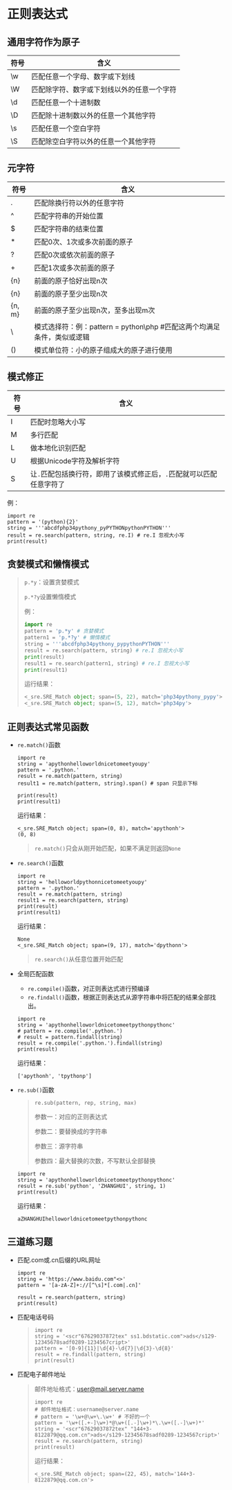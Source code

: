 # 正则表达式

## 通用字符作为原子

| 符号 | 含义                                       |
| ---- | ------------------------------------------ |
| \w   | 匹配任意一个字母、数字或下划线             |
| \W   | 匹配除字符、数字或下划线以外的任意一个字符 |
| \d   | 匹配任意一个十进制数                       |
| \D   | 匹配除十进制数以外的任意一个其他字符       |
| \s   | 匹配任意一个空白字符                       |
| \S   | 匹配除空白字符以外的任意一个其他字符       |

## 元字符

| 符号   | 含义                                                         |
| ------ | ------------------------------------------------------------ |
| .      | 匹配除换行符以外的任意字符                                   |
| ^      | 匹配字符串的开始位置                                         |
| $      | 匹配字符串的结束位置                                         |
| *      | 匹配0次、1次或多次前面的原子                                 |
| ?      | 匹配0次或依次前面的原子                                      |
| +      | 匹配1次或多次前面的原子                                      |
| {n}    | 前面的原子恰好出现n次                                        |
| {n}    | 前面的原子至少出现n次                                        |
| {n, m} | 前面的原子至少出现n次，至多出现m次                           |
| \     | 模式选择符：例：pattern = python\php #匹配这两个均满足条件，类似或逻辑 |
| ()     | 模式单位符：小的原子组成大的原子进行使用                     |

## 模式修正

| 符号 | 含义                                                         |
| ---- | ------------------------------------------------------------ |
| I    | 匹配时忽略大小写                                             |
| M    | 多行匹配                                                     |
| L    | 做本地化识别匹配                                             |
| U    | 根据Unicode字符及解析字符                                    |
| S    | 让`.`匹配包括换行符，即用了该模式修正后，`.`匹配就可以匹配任意字符了 |

例：

```
import re
pattern = '(python){2}'
string = '''abcdfphp34pythony_pyPYTHONpythonPYTHON'''
result = re.search(pattern, string, re.I) # re.I 忽视大小写
print(result)
```

## 贪婪模式和懒惰模式

> `p.*y`：设置贪婪模式
>
> `p.*?y`设置懒惰模式
>
> 例：
>
> ```python
> import re
> pattern = 'p.*y' # 贪婪模式
> pattern1 = 'p.*?y' # 懒惰模式
> string = '''abcdfphp34pythony_pypythonPYTHON'''
> result = re.search(pattern, string) # re.I 忽视大小写
> print(result)
> result1 = re.search(pattern1, string) # re.I 忽视大小写
> print(result1)
> ```
>
> 运行结果：
>
> ```python
> <_sre.SRE_Match object; span=(5, 22), match='php34pythony_pypy'>
> <_sre.SRE_Match object; span=(5, 12), match='php34py'>
> ```

## 正则表达式常见函数

* `re.match()`函数

  ```
  import re
  string = 'apythonhelloworldnicetomeetyoupy'
  pattern = '.python.'
  result = re.match(pattern, string)
  result1 = re.match(pattern, string).span() # span 只显示下标
  
  print(result)
  print(result1)
  ```
  运行结果：

  ```
  <_sre.SRE_Match object; span=(0, 8), match='apythonh'>
  (0, 8)
  ```

  > `re.match()`只会从刚开始匹配，如果不满足则返回`None`

* `re.search()`函数

  ```
  import re
  string = 'helloworldpythonnicetomeetyoupy'
  pattern = '.python.'
  result = re.match(pattern, string)
  result1 = re.search(pattern, string)
  print(result)
  print(result1)
  ```
  运行结果：

  ```
  None
  <_sre.SRE_Match object; span=(9, 17), match='dpythonn'>
  ```

  > `re.search()`从任意位置开始匹配

* 全局匹配函数

  * `re.compile()`函数，对正则表达式进行预编译
  * `re.findall()`函数，根据正则表达式从源字符串中将匹配的结果全部找出。

  ```
  import re
  string = 'apythonhelloworldnicetomeetpythonpythonc'
  # pattern = re.compile('.python.')
  # result = pattern.findall(string)
  result = re.compile('.python.').findall(string)
  print(result)
  ```

  运行结果：

  ```
  ['apythonh', 'tpythonp']
  ```

* `re.sub()`函数

  > `re.sub(pattern, rep, string, max)`
  >
  > 参数一：对应的正则表达式
  >
  > 参数二：要替换成的字符串
  >
  > 参数三：源字符串
  >
  > 参数四：最大替换的次数，不写默认全部替换

  ```
  import re
  string = 'apythonhelloworldnicetomeetpythonpythonc'
  result = re.sub('python', 'ZHANGHUI', string, 1)
  print(result)
  ```

  运行结果：

  ```
  aZHANGHUIhelloworldnicetomeetpythonpythonc
  ```

## 三道练习题

* 匹配.com或.cn后缀的URL网址

  ```
  import re
  string = 'https://www.baidu.com"<>'
  pattern = '[a-zA-Z]+://[^\s]*[.com|.cn]'
  
  result = re.search(pattern, string)
  print(result)
  ```

* 匹配电话号码

  > ```
  > import re
  > string = '<scr"67629037872tex" ss1.bdstatic.com">ads</s129-12345678sadf0289-1234567cript>'
  > pattern = '[0-9]{11}|\d{4}-\d{7}|\d{3}-\d{8}'
  > result = re.findall(pattern, string)
  > print(result)
  > ```

* 匹配电子邮件地址

  > 邮件地址格式：user@mail.server.name 
  >
  > ```
  > import re
  > # 邮件地址格式：username@server.name
  > # pattern = '\w+@\w+\.\w+' # 不好的一个
  > pattern = '\w+([.+-]\w+)*@\w+([.-]\w+)*\.\w+([.-]\w+)*'
  > string = '<scr"67629037872tex" "144+3-8122879@qq.com.cn">ads</s129-12345678sadf0289-1234567cript>'
  > result = re.search(pattern, string)
  > print(result)
  > ```
  >
  > 运行结果：
  >
  > ```
  > <_sre.SRE_Match object; span=(22, 45), match='144+3-8122879@qq.com.cn'>
  > ```
